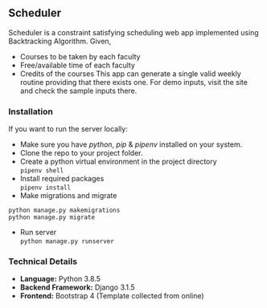 ## Scheduler

Scheduler is a constraint satisfying scheduling web app implemented using Backtracking Algorithm. Given,
  - Courses to be taken by each faculty
  - Free/available time of each faculty
  - Credits of the courses
This app can generate a single valid weekly routine providing that there exists one. For demo inputs, visit the site and check the sample inputs there.

### Installation
If you want to run the server locally:
  - Make sure you have _python_, _pip_ & _pipenv_ installed on your system.
  - Clone the repo to your project folder.
  - Create a python virtual environment in the project directory <br>
        ```pipenv shell```
  - Install required packages <br>
`pipenv install`
  - Make migrations and migrate <br>
  ```
  python manage.py makemigrations
  python manage.py migrate
  ```
  - Run server <br>
  ```python manage.py runserver```

### Technical Details
- **Language:** Python 3.8.5
- **Backend Framework:** Django 3.1.5
- **Frontend:** Bootstrap 4 (Template collected from online)
